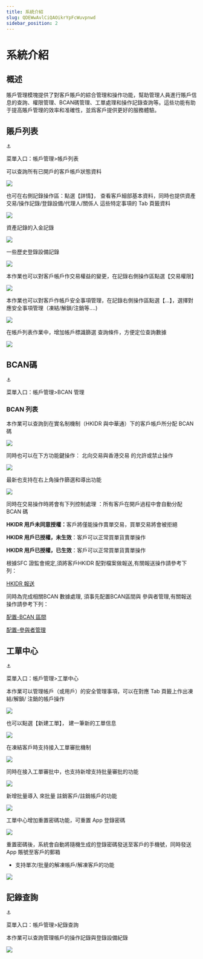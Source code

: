 ```yaml
---
title: 系統介紹
slug: QDEWwAvlCiQAOikrYpFcWuvpnwd
sidebar_position: 2
---
```



# 系統介紹

## 概述

賬戶管理模塊提供了對客戶賬戶的綜合管理和操作功能，幫助管理人員進行賬戶信息的查詢、權限管理、BCAN碼管理、工單處理和操作記錄查詢等。這些功能有助于提高賬戶管理的效率和准確性，並爲客戶提供更好的服務體驗。

## 賬戶列表

<div class="callout callout-bg-6 callout-border-6">
<div class='callout-emoji'>⚓</div>
<p>菜單入口：帳戶管理&gt;帳戶列表</p>
</div>

可以查詢所有已開戶的客戶帳戶狀態資料

<img src="/assets/RV7obmqoXo0qVpxhdYscgQY6n2f.png" src-width="3234" src-height="1606" align="center"/>

也可在右側記錄操作區：點選【詳情】， 查看客戶細部基本資料，同時也提供資產交易/操作記錄/登錄設備/代理人/關係人 這些特定事項的 Tab 頁籤資料

<img src="/assets/StnJbhMf7oIjqvxahlacYh0RnUh.png" src-width="3246" src-height="1228" align="center"/>

 資產記錄的入金記錄

<img src="/assets/AWZ1bqDPXovw6Sxpcz5c4PeNnwc.png" src-width="2384" src-height="1248" align="center"/>

一些歷史登錄設備記錄

<img src="/assets/E2i3b6Dt3oMJMwxyLjacq7G4nLg.png" src-width="2420" src-height="744" align="center"/>

本作業也可以對客戶帳戶作交易權益的變更，在記錄右側操作區點選【交易權限】

<img src="/assets/Svhrb0Wzzo58Fjxn2mLckJxVnVd.png" src-width="1802" src-height="1364" align="center"/>

本作業也可以對客戶作帳戶安全事項管理，在記錄右側操作區點選【...】，選擇對應安全事項管理（凍結/解鎖/注銷等....)

<img src="/assets/KLDAbp1ugoCTMXxtcg3c9PGRncd.png" src-width="3428" src-height="1504" align="center"/>

在帳戶列表作業中，增加帳戶標識篩選 查詢條件，方便定位查詢數據

<img src="/assets/Xw4DbYooOoR1n5xx9Dncd4SAnaf.png" src-width="3248" src-height="808" align="center"/>

## BCAN碼

<div class="callout callout-bg-6 callout-border-6">
<div class='callout-emoji'>⚓</div>
<p>菜單入口：帳戶管理&gt;BCAN 管理</p>
</div>

### BCAN 列表

本作業可以查詢到在實名制機制（HKIDR 與中華通）下的客戶帳戶所分配 BCAN 碼

<img src="/assets/BHEkb9HQ4o5Bkzx7NqycZA5Onwb.png" src-width="1280" src-height="621" align="center"/>

同時也可以在下方功能鍵操作： 北向交易與香港交易 的允許或禁止操作

<img src="/assets/JeR8bzZYzongjFxXqTocTxm2nid.png" src-width="3222" src-height="1604" align="center"/>

最新也支持在右上角操作篩選和導出功能

<img src="/assets/EcjybahLZoI3zwx8kHxc1LX6nke.png" src-width="3204" src-height="630" align="center"/>

同時在交易操作時將會有下列控制處理 ：所有客戶在開戶過程中會自動分配 BCAN 碼

<b>HKIDR 用戶未同意授權：</b>客戶將僅能操作賣單交易，買單交易將會被拒絕

**HKIDR 用戶已授權，未生效**：客戶可以正常買單貨賣單操作

**HKIDR 用戶已授權，已生效**：客戶可以正常買單貨賣單操作

根據SFC 證監會規定,須將客戶HKIDR 配對檔案做報送,有關報送操作請參考下列：

[HKIDR 報送](T8IiwGsqdih0XDkLsfFc3hNcnqf) 

同時為完成相關BCAN 數據處理, 須事先配置BCAN區間與 參與者管理,有關報送操作請參考下列：

[配置-BCAN 區間](Intlw1TqbijZw2kFGqXcx2ZrnPg) 

[配置-參與者管理](DUjAw62kGicB7jken4CcBaYpnCd) 

## 工單中心

<div class="callout callout-bg-6 callout-border-6">
<div class='callout-emoji'>⚓</div>
<p>菜單入口：帳戶管理&gt;工單中心</p>
</div>

本作業可以管理帳戶（或用戶）的安全管理事項，可以在對應 Tab 頁籤上作出凍結/解鎖/ 注銷的帳戶操作

<img src="/assets/YKUhbz2xqoGkHExzKHAcPAoBnoc.png" src-width="3244" src-height="1588" align="center"/>

也可以點選【新建工單】， 建一筆新的工單信息

<img src="/assets/OH9MbGjNDoMpYsxPTBgccekenKT.png" src-width="3486" src-height="914" align="center"/>

在凍結客戶時支持接入工單審批機制

<img src="/assets/Qghqbs1VZovgEFxRPVUc6Rt4nIh.png" src-width="3264" src-height="1626" align="center"/>

同時在接入工單審批中，也支持新增支持批量審批的功能

<img src="/assets/Bg2kbCQHvomX87xnm9GcHPDlnOg.png" src-width="3244" src-height="1630" align="center"/>

新增批量導入  來批量 註銷客戶/註銷帳戶的功能

<img src="/assets/Yef3bIFhCoZo2VxfxU1cedE3nJb.png" src-width="3248" src-height="1622" align="center"/>

工單中心增加重置密碼功能，可重置 App 登錄密碼

<img src="/assets/OI1mbq1i0oi990xT5zYcJf9fnMy.png" src-width="3492" src-height="1276" align="center"/>

重置密碼後，系統會自動將隨機生成的登錄密碼發送至客戶的手機號，同時發送 App 賬號至客戶的郵箱

-  支持單次/批量的解凍帳戶/解凍客戶的功能

<img src="/assets/Q16DbEo74oo5V2xdpLtczYQenbe.png" src-width="3230" src-height="1614" align="center"/>

## 記錄查詢

<div class="callout callout-bg-6 callout-border-6">
<div class='callout-emoji'>⚓</div>
<p>菜單入口：帳戶管理&gt;紀錄查詢</p>
</div>

本作業可以查詢管理帳戶的操作記錄與登錄設備紀錄

<img src="/assets/JMZnbOVSHoPQbnx4B8lckfF8n3e.png" src-width="3248" src-height="946" align="center"/>

